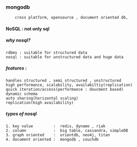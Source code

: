 ### mongodb
        cross platform, opensource , document oriented db, 

#### NoSQL : not only sql

##### why nosql?
    rdbms : suitable for structured data
    nosql : suitable for unstructured data and huge data

##### features : 
    handles structured , semi structured , unstructured
    high performance, scalability, availabiltiy(replication)
    quick iteration/access(performance : doucment based)
    dynamic schema
    auto sharing(horizontal scaling)
    replication(high availability)


##### types of nosql
    1. key value         :  redis, dynamo , riak
    2. column            :  big table, cassandra, simpleDB
    3. graph oriented    :  orientdb, neo4j, titan
    4. document oriented :  mongodb , couchdb

